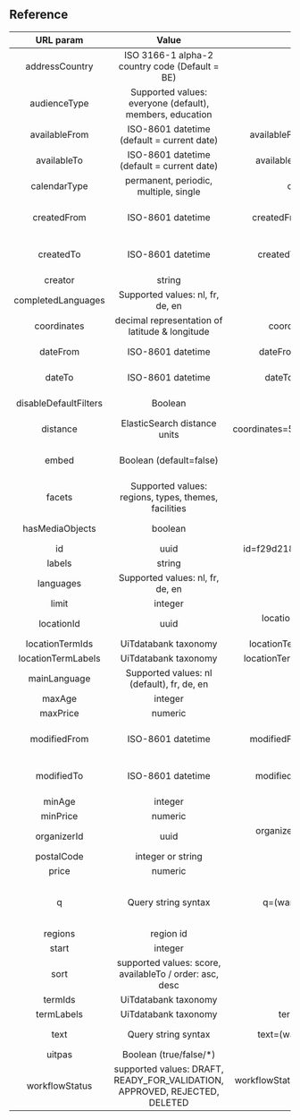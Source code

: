 ---
---

## Reference

| URL param | Value | Example | doc |
| :-----: | :-----: | :-----: | :-----: |
| addressCountry | ISO 3166-1 alpha-2 country code (Default = BE) | addressCountry=NL | [Address](../../searching/address) |
| audienceType | Supported values: everyone (default), members, education | audienceType=members | [Audience type](../../searching/audience-type) |
| availableFrom | ISO-8601 datetime (default = current date)| availableFrom=2017-04-01T00:00:00+01:00 | [Availability](../../searching/availability) |
| availableTo | ISO-8601 datetime (default = current date) | availableTo=2017-04-30T23:59:59+01:00 | [Availability](../../searching/availability) |  
| calendarType | permanent, periodic, multiple, single | calendarType=single,multiple | [Calendar type](../../searching/calendar-type) |
| createdFrom | ISO-8601 datetime | createdFrom=2017-01-01T00:00:00+01:00 | [Created and modified](../../searching/created-and-modified) |
| createdTo | ISO-8601 datetime | createdTo=2017-01-01T00:00:00+01:00 | [Created and modified](../../searching/created-and-modified) |
| creator | string | creator:janedoe@john.org | [Creator](../../searching/creator) |
| completedLanguages | Supported values: nl, fr, de, en | completedLanguages[]=fr | [Languages](../../searching/languages) |
| coordinates | decimal representation of latitude & longitude | coordinates=50.8511740,4.3386740 | [Geo distance](../../searching/geo-distance) |  
| dateFrom | ISO-8601 datetime | dateFrom=2017-01-01T00:00:00+01:00 | [Date & time](../../searching/date) |  
| dateTo | ISO-8601 datetime | dateTo=2017-01-01T23:59:59+01:00 | [Date & time](../../searching/date) |  
| disableDefaultFilters | Boolean | disableDefaultFilters=true | [Default filters](../../getting_started/default-filters) |  
| distance | ElasticSearch distance units| coordinates=50.8511740,4.3386740&distance=10km | [Geo distance](../../searching/geo-distance) |
| embed | Boolean (default=false) | embed=true | [Embedding result bodies](../../getting_started/embedding-full-result-bodies) |  
| facets | Supported values: regions, types, themes, facilities | facets[]=regions | [Facet counts](../../searching/facet-counts) |
| hasMediaObjects| boolean | hasMediaObjects=true | [Media objects](../../searching/media-objects) |
| id | uuid | id=f29d2182-2db0-4f99-831a-8e6a64c1c9c1 | [Id](../../searching/id) |
| labels | string | labels[]=paspartoe | [Labels](../../searching/labels) |
| languages | Supported values: nl, fr, de, en | languages[]=fr | [Languages](../../searching/languages) |  
| limit | integer | limit=5 | [Pagination](../../getting_started/pagination)|
| locationId | uuid | locationId=b8bff8fa-988a-44db-8dd8-70bef77f3933 | [Id](../../searching/id) |  
| locationTermIds | UiTdatabank taxonomy | locationTermIds[]=JCjA0i5COUmdjMwcyjNAFA | [Terms](../../searching/terms) |  
| locationTermLabels | UiTdatabank taxonomy | locationTermLabels[]=Jeugdhuis of jeugdcentrum | [Terms](../../searching/terms) |
| mainLanguage | Supported values: nl (default), fr, de, en | mainLanguage=nl | [Languages](../../searching/languages) |   
| maxAge | integer | maxAge=21 | [Age](../../searching/age) |  
| maxPrice | numeric | maxPrice=25 | [Price](../../searching/price) |
| modifiedFrom | ISO-8601 datetime | modifiedFrom=2017-01-01T00:00:00+01:00 | [Created and modified](../../searching/created-and-modified) |
| modifiedTo | ISO-8601 datetime | modifiedTo=2017-01-01T00:00:00+01:00 | [Created and modified](../../searching/created-and-modified) |  
| minAge | integer | minAge=12 | [Age](../../searching/age) |  
| minPrice | numeric | minPrice=9.99 | [Price](../../searching/price) |
| organizerId | uuid | organizerId=7d1f485d-dab5-4ad2-8894-322060a2bc52 | [Id](../../searching/id) |  
| postalCode | integer or string | postalCode=3000 | [Address](../../searching/address) |  
| price | numeric | price=5 | [Price](../../searching/price) |  
| q | Query string syntax| q=(wandeling OR wandelen) AND femma | [Advanced queries](../../reference/advanced-queries) and [Free text search](../../searching/free-text-search) |  
| regions | region id | regions=gem-leuven | [Region](../../searching/region) |  
| start | integer | start=10 | [Pagination](../../getting_started/pagination) |
| sort | supported values: score, availableTo / order: asc, desc | sort[availableTo]=asc | [Sorting](../../searching/sorting) |  
| termIds | UiTdatabank taxonomy | termIds[]=0.55.0.0.0 | [Terms](../../searching/terms) |  
| termLabels | UiTdatabank taxonomy | termLabels[]=Theatervoorstelling | [Terms](../../searching/terms) |  
| text | Query string syntax | text=(wandeling OR wandelen) AND femma | [Free text search](../../searching/free-text-search) |  
| uitpas | Boolean (true/false/*) | uitpas=true | [UiTPAS](../../searching/uitpas) |  
| workflowStatus | supported values: DRAFT, READY\_FOR\_VALIDATION, APPROVED, REJECTED, DELETED | workflowStatus=READY\_FOR\_VALIDATION,APPROVED (default) | [Workflow status](../../searching/workflow-status) |
